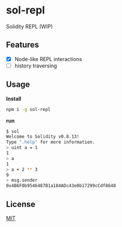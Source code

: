 # sol-repl

Solidity REPL (WIP)

## Features

* [x] Node-like REPL interactions
* [ ] history traversing

## Usage

**Install**

```sh
npm i -g sol-repl
```

**run**

```sh
$ sol
Welcome to Solidity v0.8.13!
Type ".help" for more information.
> uint a = 1
1
> a
1
> a + 2 ** 3
9
> msg.sender
0x4B6F0b9546487B1a184ADc43e0b17299cCdf8648
```

## License

[MIT](./LICENSE)
